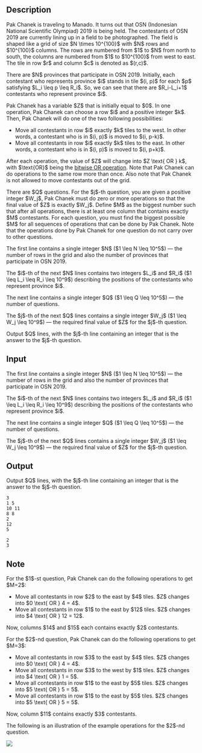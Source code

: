## Description

<div><p>Pak Chanek is traveling to Manado. It turns out that OSN (Indonesian National Scientific Olympiad) 2019 is being held. The contestants of OSN 2019 are currently lining up in a field to be photographed. The field is shaped like a grid of size $N \times 10^{100}$ with $N$ rows and $10^{100}$ columns. The rows are numbered from $1$ to $N$ from north to south, the columns are numbered from $1$ to $10^{100}$ from west to east. The tile in row $r$ and column $c$ is denoted as $(r,c)$.</p><p>There are $N$ provinces that participate in OSN 2019. Initially, each contestant who represents province $i$ stands in tile $(i, p)$ for each $p$ satisfying $L_i \leq p \leq R_i$. So, we can see that there are $R_i-L_i+1$ contestants who represent province $i$.</p><p>Pak Chanek has a variable $Z$ that is initially equal to $0$. In one operation, Pak Chanek can choose a row $i$ and a positive integer $k$. Then, Pak Chanek will do one of the two following possibilities: </p><ul> <li> Move all contestants in row $i$ exactly $k$ tiles to the west. In other words, a contestant who is in $(i, p)$ is moved to $(i, p-k)$. </li><li> Move all contestants in row $i$ exactly $k$ tiles to the east. In other words, a contestant who is in $(i, p)$ is moved to $(i, p+k)$. </li></ul><p>After each operation, the value of $Z$ will change into $Z \text{ OR } k$, with $\text{OR}$ being the <a href="https://en.wikipedia.org/wiki/Bitwise_operation#OR">bitwise OR operation</a>. Note that Pak Chanek can do operations to the same row more than once. Also note that Pak Chanek is not allowed to move contestants out of the grid.</p><p>There are $Q$ questions. For the $j$-th question, you are given a positive integer $W_j$, Pak Chanek must do zero or more operations so that the final value of $Z$ is <span class="tex-font-style-bf">exactly</span> $W_j$. Define $M$ as the biggest number such that after all operations, there is at least one <span class="tex-font-style-bf">column</span> that contains exactly $M$ contestants. For each question, you must find the biggest possible $M$ for all sequences of operations that can be done by Pak Chanek. Note that the operations done by Pak Chanek for one question do not carry over to other questions.</p></div><div class="input-specification"><p>The first line contains a single integer $N$ ($1 \leq N \leq 10^5$) — the number of rows in the grid and also the number of provinces that participate in OSN 2019.</p><p>The $i$-th of the next $N$ lines contains two integers $L_i$ and $R_i$ ($1 \leq L_i \leq R_i \leq 10^9$) describing the positions of the contestants who represent province $i$.</p><p>The next line contains a single integer $Q$ ($1 \leq Q \leq 10^5$) — the number of questions.</p><p>The $j$-th of the next $Q$ lines contains a single integer $W_j$ ($1 \leq W_j \leq 10^9$) — the required final value of $Z$ for the $j$-th question.</p></div><div class="output-specification"><p>Output $Q$ lines, with the $j$-th line containing an integer that is the answer to the $j$-th question.</p></div>

## Input

<p>The first line contains a single integer $N$ ($1 \leq N \leq 10^5$) — the number of rows in the grid and also the number of provinces that participate in OSN 2019.</p><p>The $i$-th of the next $N$ lines contains two integers $L_i$ and $R_i$ ($1 \leq L_i \leq R_i \leq 10^9$) describing the positions of the contestants who represent province $i$.</p><p>The next line contains a single integer $Q$ ($1 \leq Q \leq 10^5$) — the number of questions.</p><p>The $j$-th of the next $Q$ lines contains a single integer $W_j$ ($1 \leq W_j \leq 10^9$) — the required final value of $Z$ for the $j$-th question.</p>

## Output

<p>Output $Q$ lines, with the $j$-th line containing an integer that is the answer to the $j$-th question.</p>





```input1
3
1 5
10 11
8 8
2
12
5
```




```output1
2
3
```



## Note

<p>For the $1$-st question, Pak Chanek can do the following operations to get $M=2$: </p><ul> <li> Move all contestants in row $2$ to the east by $4$ tiles. $Z$ changes into $0 \text{ OR } 4 = 4$. </li><li> Move all contestants in row $1$ to the east by $12$ tiles. $Z$ changes into $4 \text{ OR } 12 = 12$. </li></ul><p>Now, columns $14$ and $15$ each contains exactly $2$ contestants.</p><p>For the $2$-nd question, Pak Chanek can do the following operations to get $M=3$: </p><ul> <li> Move all contestants in row $3$ to the east by $4$ tiles. $Z$ changes into $0 \text{ OR } 4 = 4$. </li><li> Move all contestants in row $3$ to the west by $1$ tiles. $Z$ changes into $4 \text{ OR } 1 = 5$. </li><li> Move all contestants in row $1$ to the east by $5$ tiles. $Z$ changes into $5 \text{ OR } 5 = 5$. </li><li> Move all contestants in row $1$ to the east by $5$ tiles. $Z$ changes into $5 \text{ OR } 5 = 5$. </li></ul><p>Now, column $11$ contains exactly $3$ contestants.</p><p>The following is an illustration of the example operations for the $2$-nd question.</p><p><img class="tex-graphics" src="file://cnjbE5zh.png" style="max-width: 100.0%;max-height: 100.0%;"></p>
